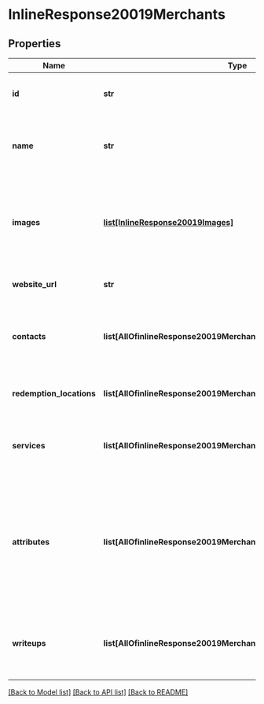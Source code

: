 # InlineResponse20019Merchants

## Properties
Name | Type | Description | Notes
------------ | ------------- | ------------- | -------------
**id** | **str** | The merchant id specified in the request.  | 
**name** | **str** | The name of the merchant/biz providing the services on Groupon.  | 
**images** | [**list[InlineResponse20019Images]**](InlineResponse20019Images.md) | An ordered list of image URLs for this merchant, with the first one being featured as the principal one.  | [optional] 
**website_url** | **str** | The website for the merchant.  | [optional] 
**contacts** | **list[AllOfinlineResponse20019MerchantsContactsItems]** | A list of contacts for the merchant who can interact with Groupon  | 
**redemption_locations** | **list[AllOfinlineResponse20019MerchantsRedemptionLocationsItems]** | The list of locations for this merchant.  | [optional] 
**services** | **list[AllOfinlineResponse20019MerchantsServicesItems]** | The individual services offered by the merchant.  | 
**attributes** | **list[AllOfinlineResponse20019MerchantsAttributesItems]** | Summary of attributes of all the availability slots with their localized text. The availability will be filtered by these attributes. | [optional] 
**writeups** | **list[AllOfinlineResponse20019MerchantsWriteupsItems]** | An array of localized text regarding the merchant business. | [optional] 

[[Back to Model list]](../README.md#documentation-for-models) [[Back to API list]](../README.md#documentation-for-api-endpoints) [[Back to README]](../README.md)

